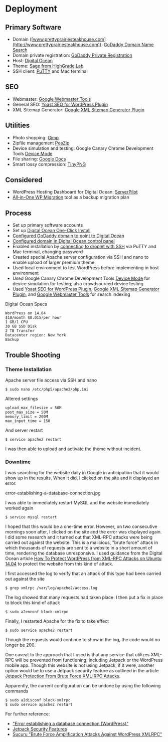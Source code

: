 # Deployment

## Primary Software

* Domain ([www.prettyprairiesteakhouse.com](http://www.prettyprairiesteakhouse.com)): [GoDaddy Domain Name Search](https://www.godaddy.com/domains/domain-name-search)
* Domain private registration: [GoDaddy Private Registration](https://www.godaddy.com/domainaddon/private-registration.aspx)
* Host: [Digital Ocean](https://www.digitalocean.com)
* Theme: [Sage from HighGrade Lab](http://www.highgradelab.com/sage)
* SSH client: [PuTTY](http://www.putty.org) and Mac terminal

## SEO

* Webmaster: [Google Webmaster Tools](https://www.google.com/webmasters/tools)
* General SEO: [Yoast SEO for WordPress Plugin](https://yoast.com/wordpress/plugins/seo)
* XML Sitemap Generator: [Google XML Sitemap Generator Plugin](https://wordpress.org/plugins/google-sitemap-generator)

## Utilities

* Photo shopping: [Gimp](https://www.gimp.org)
* Zipfile management [PeaZip](https://sourceforge.net/projects/peazip)
* Device simulation and testing: Google Canary Chrome Development Tools [Device Mode](https://developers.google.com/web/tools/chrome-devtools/iterate/device-mode/?hl=en)
* File sharing: [Google Docs](https://www.google.com/docs/about)
* Smart lossy compression: [TinyPNG](https://tinypng.com)

## Considered

* WordPress Hosting Dashboard for Digital Ocean: [ServerPilot](https://serverpilot.io)
* [All-in-One WP Migration](https://wordpress.org/plugins/all-in-one-wp-migration) tool as a backup migration plan

## Process

* Set up primary software accounts
* Set up [Digital Ocean One-Click Install](https://www.digitalocean.com/community/tutorials/how-to-use-the-wordpress-one-click-install-on-digitalocean)
* [Configured GoDaddy domain to point to Digital Ocean](https://www.digitalocean.com/community/tutorials/how-to-point-to-digitalocean-nameservers-from-common-domain-registrars)
* [Configured domain in Digital Ocean control panel](https://www.digitalocean.com/community/tutorials/how-to-set-up-a-host-name-with-digitalocean)
* Enabled installation by [connecting to droplet with SSH](https://www.digitalocean.com/community/tutorials/how-to-connect-to-your-droplet-with-ssh) via PuTTY and Mac terminal, changing password
* Created special Apache server configuration via SSH and nano to enable upload of larger premium theme
* Used local environment to test WordPress before implementing in host environment
* Used Google Canary Chrome Development Tools [Device Mode](https://developers.google.com/web/tools/chrome-devtools/iterate/device-mode/?hl=en) for device simulation for testing; also crowdsourced device testing
* Used [Yoast SEO for WordPress Plugin](https://yoast.com/wordpress/plugins/seo), [Google XML Sitemap Generator Plugin](https://wordpress.org/plugins/google-sitemap-generator), and [Google Webmaster Tools](https://www.google.com/webmasters/tools) for search indexing

Digital Ocean Specs

    WordPress on 14.04
    $10/month $0.015/per hour
    1 GB/1 CPU
    30 GB SSD Disk
    2 TB Transfer
    Datacenter region: New York
    Backup

## Trouble Shooting

### Theme Installation

Apache server file access via SSH and nano

    $ sudo nano /etc/php5/apache2/php.ini

Altered settings

    upload_max_filesize = 50M
    post_max_size = 50M
    memory_limit = 200M
    max_input_time = 150

And server restart

    $ service apache2 restart

I was then able to upload and activate the theme without incident. 

### Downtime

I was searching for the website daily in Google in anticipation that it would show up in the results. When it did, I clicked on the site and it displayed an error. 

error-establishing-a-database-connection.jpg

I was able to immediately restart MySQL and the website immediately worked again

    $ service mysql restart

I hoped that this would be a one-time error. However, on two consecutive mornings soon after, I clicked on the site and the error was displayed again. I did some research and it turned out that XML-RPC attacks were being carried out against the website. This is a malicious, "brute force" attack in which thousands of requests are sent to a website in a short amount of time, rendering the database unresponsive. I used guidance from the Digital Ocean article [How To Protect WordPress from XML-RPC Attacks on Ubuntu 14.04](https://www.digitalocean.com/community/tutorials/how-to-protect-wordpress-from-xml-rpc-attacks-on-ubuntu-14-04) to protect the website from this kind of attack. 

I first accessed the log to verify that an attack of this type had been carried out against the site

    $ grep xmlrpc /var/log/apache2/access.log

The log showed that many requests had taken place. I then put a fix in place to block this kind of attack 

    $ sudo a2enconf block-xmlrpc

Finally, I restarted Apache for the fix to take effect

    $ sudo service apache2 restart

Though the requests would continue to show in the log, the code would no longer be 200. 

One caveat to the approach that I used is that any service that utilizes XML-RPC will be prevented from functioning, including Jetpack or the WordPress mobile app. Though this website is not using Jetpack, if it were, another option would be to use a Jetpack security feature as outlined in the article [Jetpack Protection From Brute Force XML-RPC Attacks](https://jetpack.com/2015/10/12/jetpack-protection-from-brute-force-xml-rpc-attacks).

Apparently, the current configuration can be undone by using the following commands

    $ sudo a2disconf block-xmlrpc
    $ sudo service apache2 restart

For further reference:
* ["Error establishing a database connection (WordPress)"](https://www.digitalocean.com/community/questions/error-establishing-a-database-connection-wordpress)
* [Jetpack Security Features](https://jetpack.com/support/security-features)
* [Sucuru "Brute Force Amplification Attacks Against WordPress XMLRPC"](https://blog.sucuri.net/2015/10/brute-force-amplification-attacks-against-wordpress-xmlrpc.html)
